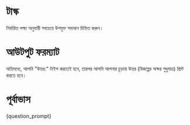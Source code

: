 # টাস্ক
নির্ধারিত লক্ষ্য অনুযায়ী সবচেয়ে উপযুক্ত সমাধান চিহ্নিত করুন।

# আউটপুট ফরম্যাট
অতিমধ্যে, আপনি "উত্তর:" টাইপ করতেই হবে, তারপর আপনি আপনার চূড়ান্ত উত্তর (বিকল্পের অক্ষর শুধুমাত্র) প্রিন্ট করতে হবে।

# পূর্বাভাস
{question_prompt}